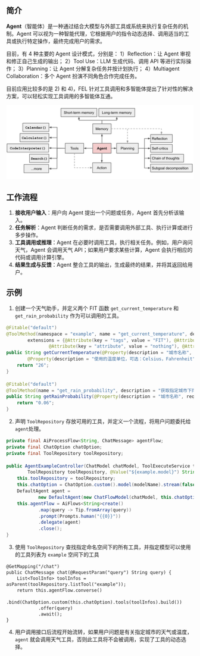 ## 简介

**Agent**（智能体）是一种通过结合大模型与外部工具或系统来执行复杂任务的机制。Agent 可以视为一种智能代理，它根据用户的指令动态选择、调用适当的工具或执行特定操作，最终完成用户的需求。

目前，有 4 种主要的 Agent 设计模式，分别是：
1）Reflection：让 Agent 审视和修正自己生成的输出；
2）Tool Use：LLM 生成代码、调用 API 等进行实际操作；
3）Planning：让 Agent 分解复杂任务并按计划执行；
4）Multiagent Collaboration：多个 Agent 扮演不同角色合作完成任务。

目前应用比较多的是 2) 和 4)，FEL 针对工具调用和多智能体提出了针对性的解决方案，可以轻松实现工具调用的多智能体互通。

![image](../../../../resources/framework/fel/java/user-guide-book/introduction.png)

## 工作流程

1. **接收用户输入**：用户向 Agent 提出一个问题或任务，Agent 首先分析该输入。
2. **任务解析**：Agent 判断任务的需求，是否需要调用外部工具、执行计算或进行多步操作。
3. **工具调用或推理**：Agent 在必要时调用工具，执行相关任务。例如，用户询问天气，Agent 会调用天气 API；如果用户要求某些计算，Agent 会执行相应的代码或调用计算引擎。
4. **结果生成与反馈**：Agent 整合工具的输出，生成最终的结果，并将其返回给用户。

## 示例

1. 创建一个天气助手，并定义两个 FIT 函数 `get_current_temperature` 和 `get_rain_probability` 作为可以调用的工具。

```java
@Fitable("default")
@ToolMethod(namespace = "example", name = "get_current_temperature", description = "获取指定城市的当前温度",
        extensions = {@Attribute(key = "tags", value = "FIT"), @Attribute(key = "tags", value = "TEST"),
                @Attribute(key = "attribute", value = "nothing"), @Attribute(key = "attribute", value = "nothing two")})
public String getCurrentTemperature(@Property(description = "城市名称", required = true) String location,
        @Property(description = "使用的温度单位，可选：Celsius，Fahrenheit", defaultValue = "Celsius") String unit) {
    return "26";
}

@Fitable("default")
@ToolMethod(name = "get_rain_probability", description = "获取指定城市下雨的概率")
public String getRainProbability(@Property(description = "城市名称", required = true) String location) {
    return "0.06";
}
```

2. 声明 `ToolRepository` 存放可用的工具，并定义一个流程，将用户问题委托给`agent`处理。

```java
private final AiProcessFlow<String, ChatMessage> agentFlow;
private final ChatOption chatOption;
private final ToolRepository toolRepository;

public AgentExampleController(ChatModel chatModel, ToolExecuteService toolExecuteService,
        ToolRepository toolRepository, @Value("${example.model}") String modelName) {
    this.toolRepository = toolRepository;
    this.chatOption = ChatOption.custom().model(modelName).stream(false).build();
    DefaultAgent agent =
            new DefaultAgent(new ChatFlowModel(chatModel, this.chatOption), "example", toolExecuteService);
    this.agentFlow = AiFlows<String>create()
            .map(query -> Tip.fromArray(query))
            .prompt(Prompts.human("{{0}}"))
            .delegate(agent)
            .close();
}
```

3. 使用 `ToolRepository` 查找指定命名空间下的所有工具，并指定模型可以使用的工具列表为 `example` 空间下的工具

```
@GetMapping("/chat")
public ChatMessage chat(@RequestParam("query") String query) {
    List<ToolInfo> toolInfos = asParent(toolRepository.listTool("example"));
    return this.agentFlow.converse()
            .bind(ChatOption.custom(this.chatOption).tools(toolInfos).build())
            .offer(query)
            .await();
}
```

4. 用户调用接口后流程开始流转，如果用户问题是有关指定城市的天气或温度，`agent` 就会调用天气工具，否则此工具将不会被调用，实现了工具的动态选择。

